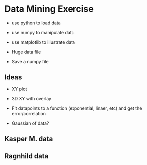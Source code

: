 
# Data Mining Exercise

 - use python to load data
 - use numpy to manipulate data
 - use matplotlib to illustrate data

 - Huge data file
 - Save a numpy file



## Ideas

 - XY plot
 - 3D XY with overlay

 - Fit datapoints to a function (exponential, linaer, etc) and get the error/correlation
 - Gaussian of data?


## Kasper M. data




## Ragnhild data





